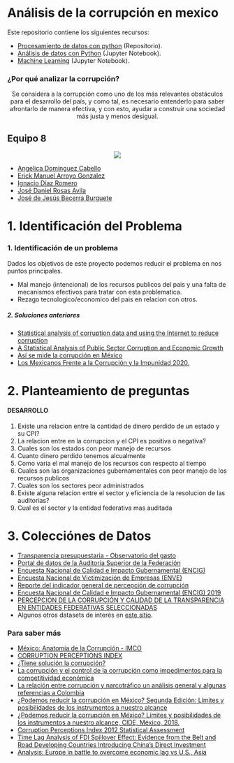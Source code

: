 # Análisis de la corrupción en mexico

Este repositorio contiene los siguientes recursos:
- [Procesamiento de datos con python](https://github.com/Erick-INCS/Bedu-py) (Repositorio).
- [Análisis de datos con Python](Corrupt_Analysis.ipynb) (Jupyter Notebook).
- [Machine Learning](Bedu_ACM_ML.ipynb) (Jupyter Notebook).


### ¿Por qué analizar la corrupción?
<p align="center">
Se considera a la corrupción como uno de los más relevantes obstáculos para el desarrollo del país, y como tal, es necesario entenderlo para saber afrontarlo de manera efectiva, y con esto, ayudar a construir una sociedad más justa y menos desigual.
</p>

## Equipo 8
<p align="center"><img src="https://github.com/Erick-INCS/Bedu-py/blob/main/img/giphy.gif?raw=true" /></p>

- [Angelica Domínguez Cabello](https://github.com/AngelicaDC)
- [Erick Manuel Arroyo Gonzalez](https://github.com/Erick-INCS)
- [Ignacio Díaz Romero](https://github.com/Forever-D14)
- [José Daniel Rosas Avila](https://github.com/DanielR59)
- [José de Jesús Becerra Burguete](https://github.com/Burguete9)

# 1. Identificación del Problema

### 1. Identificación de un problema
Dados los objetivos de este proyecto podemos reducir el problema en nos puntos principales.
- Mal manejo (intencional) de los recursos publicos del pais y una falta de mecanismos efectivos para tratar con esta problematica.
- Rezago tecnologico/economico del pais en relacion con otros.

##### 2. Soluciones anteriores
- [Statistical analysis of corruption data and using the Internet to reduce corruption](https://www.sciencedirect.com/science/article/abs/pii/S1049007800000348)
- [A Statistical Analysis of Public Sector Corruption and Economic Growth](https://scholarship.claremont.edu/lux/vol2/iss1/6/)
- [Así se mide la corrupción en México
](https://www2.deloitte.com/mx/es/pages/dnoticias/articles/asi-se-mide-corrupcion-mexico.html)
- [Los Mexicanos Frente a la Corrupción y la Impunidad 2020.](https://contralacorrupcion.mx/los-mexicanos-frente-a-la-corrupcion-y-la-impunidad-2020/)

# 2. Planteamiento de preguntas
#### DESARROLLO
1. Existe una relacion entre la cantidad de dinero perdido de un estado y su CPI?
2. La relacion entre en la corrupcion y el CPI es positiva o negativa?
3. Cuales son los estados con peor manejo de recursos
4. Cuanto dinero perdido tenemos alcualmente
5. Como varia el mal manejo de los recursos con respecto al tiempo
6. Cuales son las organizaciones gubernamentales con peor manejo de los recursos publicos
7. Cuales son los sectores peor administrados
8. Existe alguna relacion entre el sector y eficiencia de la resolucion de las auditorias?
9. Cual es el sector y la entidad federativa mas auditada

# 3. Colecciónes de Datos
- [Transparencia presupuestaria - Observatorio del gasto](https://www.transparenciapresupuestaria.gob.mx/es/PTP/Datos_Abiertos)
- [Portal de datos de la Auditoría Superior de la Federación](http://www.asfdatos.gob.mx/)
- [Encuesta Nacional de Calidad e Impacto Gubernamental (ENCIG)](https://datos.gob.mx/busca/dataset/encuesta-nacional-de-calidad-e-impacto-gubernamental-encig)
- [Encuesta Nacional de Victimización de Empresas (ENVE)
](https://datos.gob.mx/busca/dataset/encuesta-nacional-de-victimizacion-de-empresas-enve1)
- [Reporte del indicador general de percepción de corrupción](https://datos.gob.mx/busca/dataset/resultados-de-encuestas/resource/bd173fb7-e670-4ecf-93cb-d29782b4b3e5)
- [Encuesta Nacional de Calidad e Impacto Gubernamental (ENCIG) 2019](https://www.inegi.org.mx/app/saladeprensa/noticia.html?id=5724)
- [PERCEPCIÓN DE LA CORRUPCIÓN Y CALIDAD DE LA TRANSPARENCIA EN ENTIDADES FEDERATIVAS SELECCIONADAS](https://contralacorrupcion.mx/anatomiadigital/content/corrupcion-en-mexico.php)
- Algunos otros datasets de interés en [este sitio](https://politica.expansion.mx/mexico/2019/12/09/10-datos-que-revelan-que-tan-grave-es-la-corrupcion-en-mexico).


### Para saber más
- [México: Anatomía de la Corrupción - IMCO](https://imco.org.mx/wp-content/uploads/2016/10/2016-Anatomia_Corrupcion_2-Documento.pdf)
- [CORRUPTION PERCEPTIONS INDEX](https://www.transparency.org/en/cpi/2020/index/nzl)
- [¿Tiene solución
la corrupción?](https://imco.org.mx/indices/la-corrupcion-en-mexico/capitulos/analisis/tiene-solucion-la-corrupcion)
- [La corrupción y el control de la corrupción como impedimentos para la competitividad económica](http://www.scielo.org.mx/scielo.php?pid=S1405-10792010000200002&script=sci_arttext)
- [La relación entre corrupción y narcotráfico
un análisis general y algunas referencias a Colombia](https://dialnet.unirioja.es/servlet/articulo?codigo=7558575)
- [¿Podemos reducir la corrupción en México? Segunda Edición: Límites y posibilidades de los instrumentos a nuestro alcance](https://books.google.com.mx/books?hl=es&lr=&id=APFUDwAAQBAJ&oi=fnd&pg=PT149&dq=corrupci%C3%B3n+en+m%C3%A9xico&ots=zIKUtUmAXH&sig=7u5Ssh_-BtDua5EkOMrB8ReTTeE&redir_esc=y#v=onepage&q=corrupci%C3%B3n%20en%20m%C3%A9xico&f=false)
- [¿Podemos reducir la corrupción en México?
Límites y posibilidades de los instrumentos a nuestro alcance, CIDE,
México, 2018.](https://www.uv.mx/cedegs/files/2021/04/Revista-Letras-Juridicas-numero40.pdf#page=161)
- [Corruption Perceptions Index 2012
Statistical Assessment](https://citeseerx.ist.psu.edu/viewdoc/download?doi=10.1.1.872.1686&rep=rep1&type=pdf)
- [Time Lag Analysis of FDI Spillover Effect: Evidence from the Belt and Road Developing Countries Introducing China’s Direct Investment](https://www.researchgate.net/publication/335856559_Time_Lag_Analysis_of_FDI_Spillover_Effect_Evidence_from_the_Belt_and_Road_Developing_Countries_Introducing_China's_Direct_Investment)
- [Analysis: Europe in battle to overcome economic lag vs U.S., Asia](https://www.reuters.com/article/us-eurozone-economy-analysis-idUKKBN2A5155)
